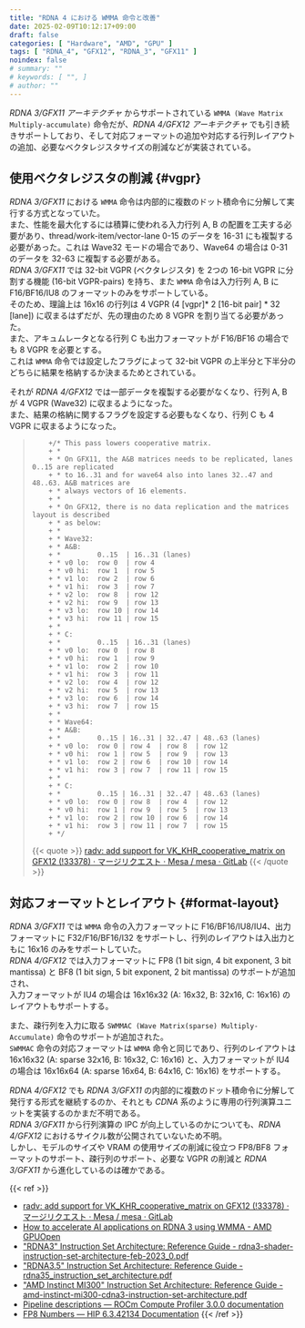 ```yaml
---
title: "RDNA 4 における WMMA 命令と改善"
date: 2025-02-09T10:12:17+09:00
draft: false
categories: [ "Hardware", "AMD", "GPU" ]
tags: [ "RDNA_4", "GFX12", "RDNA_3", "GFX11" ]
noindex: false
# summary: ""
# keywords: [ "", ]
# author: ""
---
```


*RDNA 3/GFX11 アーキテクチャ* からサポートされている `WMMA (Wave Matrix Multiply-accumulate)` 命令だが、*RDNA 4/GFX12 アーキテクチャ* でも引き続きサポートしており、そして対応フォーマットの追加や対応する行列レイアウトの追加、必要なベクタレジスタサイズの削減などが実装されている。  

## 使用ベクタレジスタの削減 {#vgpr}
*RDNA 3/GFX11* における `WMMA` 命令は内部的に複数のドット積命令に分解して実行する方式となっていた。  
また、性能を最大化するには積算に使われる入力行列 A, B の配置を工夫する必要があり、thread/work-item/vector-lane 0-15 のデータを 16-31 にも複製する必要があった。これは Wave32 モードの場合であり、Wave64 の場合は 0-31 のデータを 32-63 に複製する必要がある。  
*RDNA 3/GFX11* では 32-bit VGPR (ベクタレジスタ) を 2つの 16-bit VGPR に分割する機能 (16-bit VGPR-pairs) を持ち、また `WMMA` 命令は入力行列 A, B に F16/BF16/IU8 のフォーマットのみをサポートしている。  
そのため、理論上は 16x16 の行列は 4 VGPR (4 [vgpr]\* 2 [16-bit pair] \* 32 [lane]) に収まるはずだが、先の理由のため 8 VGPR を割り当てる必要があった。  
また、アキュムレータとなる行列 C も出力フォーマットが F16/BF16 の場合でも 8 VGPR を必要とする。  
これは `WMMA` 命令では設定したフラグによって 32-bit VGPR の上半分と下半分のどちらに結果を格納するか決まるためとされている。  

それが *RDNA 4/GFX12* では一部データを複製する必要がなくなり、行列 A, B が 4 VGPR (Wave32) に収まるようになった。  
また、結果の格納に関するフラグを設定する必要もなくなり、行列 C も 4 VGPR に収まるようになった。  

 >         +/* This pass lowers cooperative matrix.
 >         + *
 >         + * On GFX11, the A&B matrices needs to be replicated, lanes 0..15 are replicated
 >         + * to 16..31 and for wave64 also into lanes 32..47 and 48..63. A&B matrices are
 >         + * always vectors of 16 elements.
 >         + *
 >         + * On GFX12, there is no data replication and the matrices layout is described
 >         + * as below:
 >         + *
 >         + * Wave32:
 >         + * A&B:
 >         + *         0..15  | 16..31 (lanes)
 >         + * v0 lo:  row 0  | row 4
 >         + * v0 hi:  row 1  | row 5
 >         + * v1 lo:  row 2  | row 6
 >         + * v1 hi:  row 3  | row 7
 >         + * v2 lo:  row 8  | row 12
 >         + * v2 hi:  row 9  | row 13
 >         + * v3 lo:  row 10 | row 14
 >         + * v3 hi:  row 11 | row 15
 >         + *
 >         + * C:
 >         + *         0..15  | 16..31 (lanes)
 >         + * v0 lo:  row 0  | row 8
 >         + * v0 hi:  row 1  | row 9
 >         + * v1 lo:  row 2  | row 10
 >         + * v1 hi:  row 3  | row 11
 >         + * v2 lo:  row 4  | row 12
 >         + * v2 hi:  row 5  | row 13
 >         + * v3 lo:  row 6  | row 14
 >         + * v3 hi:  row 7  | row 15
 >         + *
 >         + * Wave64:
 >         + * A&B:
 >         + *         0..15 | 16..31 | 32..47 | 48..63 (lanes)
 >         + * v0 lo:  row 0 | row 4  | row 8  | row 12
 >         + * v0 hi:  row 1 | row 5  | row 9  | row 13
 >         + * v1 lo:  row 2 | row 6  | row 10 | row 14
 >         + * v1 hi:  row 3 | row 7  | row 11 | row 15
 >         + *
 >         + * C:
 >         + *         0..15 | 16..31 | 32..47 | 48..63 (lanes)
 >         + * v0 lo:  row 0 | row 8  | row 4  | row 12
 >         + * v0 hi:  row 1 | row 9  | row 5  | row 13
 >         + * v1 lo:  row 2 | row 10 | row 6  | row 14
 >         + * v1 hi:  row 3 | row 11 | row 7  | row 15
 >         + */
 >
 > {{< quote >}} [radv: add support for VK_KHR_cooperative_matrix on GFX12 (!33378) · マージリクエスト · Mesa / mesa · GitLab](https://gitlab.freedesktop.org/mesa/mesa/-/merge_requests/33378) {{< /quote >}}

## 対応フォーマットとレイアウト {#format-layout}
*RDNA 3/GFX11* では `WMMA` 命令の入力フォーマットに F16/BF16/IU8/IU4、出力フォーマットに F32/F16/BF16/I32 をサポートし、行列のレイアウトは入出力ともに 16x16 のみをサポートしていた。  
*RDNA 4/GFX12* では入力フォーマットに FP8 (1 bit sign, 4 bit exponent, 3 bit mantissa) と BF8 (1 bit sign, 5 bit exponent, 2 bit mantissa) のサポートが追加され、  
入力フォーマットが IU4 の場合は 16x16x32 (A: 16x32, B: 32x16, C: 16x16) のレイアウトもサポートする。  

また、疎行列を入力に取る `SWMMAC (Wave Matrix(sparse) Multiply-Accumulate)` 命令のサポートが追加された。  
`SWMMAC` 命令の対応フォーマットは `WMMA` 命令と同じであり、行列のレイアウトは 16x16x32 (A: sparse 32x16, B: 16x32, C: 16x16) と、入力フォーマットが IU4 の場合は 16x16x64 (A: sparse 16x64, B: 64x16, C: 16x16) をサポートする。  

*RDNA 4/GFX12* でも *RDNA 3/GFX11* の内部的に複数のドット積命令に分解して発行する形式を継続するのか、それとも *CDNA* 系のように専用の行列演算ユニットを実装するのかまだ不明である。  
*RDNA 3/GFX11* から行列演算の IPC が向上しているのかについても、*RDNA 4/GFX12* におけるサイクル数が公開されていないため不明。  
しかし、モデルのサイズや VRAM の使用サイズの削減に役立つ FP8/BF8 フォーマットのサポート、疎行列のサポート、必要な VGPR の削減と *RDNA 3/GFX11* から進化しているのは確かである。  

{{< ref >}}
 * [radv: add support for VK_KHR_cooperative_matrix on GFX12 (!33378) · マージリクエスト · Mesa / mesa · GitLab](https://gitlab.freedesktop.org/mesa/mesa/-/merge_requests/33378)
 * [How to accelerate AI applications on RDNA 3 using WMMA - AMD GPUOpen](https://gpuopen.com/learn/wmma_on_rdna3/)
 * ["RDNA3" Instruction Set Architecture: Reference Guide - rdna3-shader-instruction-set-architecture-feb-2023_0.pdf](https://www.amd.com/content/dam/amd/en/documents/radeon-tech-docs/instruction-set-architectures/rdna3-shader-instruction-set-architecture-feb-2023_0.pdf)
 * ["RDNA3.5" Instruction Set Architecture: Reference Guide - rdna35_instruction_set_architecture.pdf](https://www.amd.com/content/dam/amd/en/documents/radeon-tech-docs/instruction-set-architectures/rdna35_instruction_set_architecture.pdf)
 * ["AMD Instinct MI300" Instruction Set Architecture: Reference Guide - amd-instinct-mi300-cdna3-instruction-set-architecture.pdf](https://www.amd.com/content/dam/amd/en/documents/instinct-tech-docs/instruction-set-architectures/amd-instinct-mi300-cdna3-instruction-set-architecture.pdf)
 * [Pipeline descriptions — ROCm Compute Profiler 3.0.0 documentation](https://rocm.docs.amd.com/projects/rocprofiler-compute/en/latest/conceptual/pipeline-descriptions.html)
 * [FP8 Numbers — HIP 6.3.42134 Documentation](https://rocm.docs.amd.com/projects/HIP/en/latest/reference/fp8_numbers.html)
{{< /ref >}}
